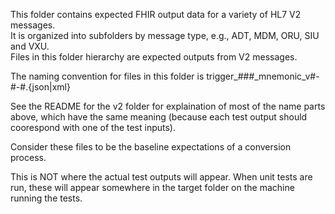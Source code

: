 This folder contains expected FHIR output data for a variety of HL7 V2 messages.  
It is organized into subfolders by message type, e.g., ADT, MDM, ORU, SIU and VXU.  
Files in this folder hierarchy are expected outputs from V2 messages.

The naming convention for files in this folder is trigger_###_mnemonic_v#-#-#.{json|xml}

See the README for the v2 folder for explaination of most of the name parts above, which
have the same meaning (because each test output should coorespond with one of the test inputs).

Consider these files to be the baseline expectations of a conversion process.

This is NOT where the actual test outputs will appear.  When unit tests are run, these will 
appear somewhere in the target folder on the machine running the tests.


